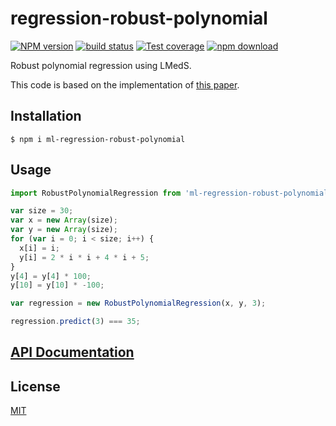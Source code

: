 # regression-robust-polynomial

[![NPM version][npm-image]][npm-url]
[![build status][travis-image]][travis-url]
[![Test coverage][codecov-image]][codecov-url]
[![npm download][download-image]][download-url]

Robust polynomial regression using LMedS.

This code is based on the implementation of [this paper](https://doi.org/10.1007/BF00127126).

## Installation

`$ npm i ml-regression-robust-polynomial`

## Usage

```js
import RobustPolynomialRegression from 'ml-regression-robust-polynomial';

var size = 30;
var x = new Array(size);
var y = new Array(size);
for (var i = 0; i < size; i++) {
  x[i] = i;
  y[i] = 2 * i * i + 4 * i + 5;
}
y[4] = y[4] * 100;
y[10] = y[10] * -100;

var regression = new RobustPolynomialRegression(x, y, 3);

regression.predict(3) === 35;
```

## [API Documentation](https://mljs.github.io/regression-robust-polynomial/)

## License

[MIT](./LICENSE)

[npm-image]: https://img.shields.io/npm/v/ml-regression-robust-polynomial.svg?style=flat-square
[npm-url]: https://npmjs.org/package/ml-regression-robust-polynomial
[travis-image]: https://img.shields.io/travis/mljs/regression-robust-polynomial/master.svg?style=flat-square
[travis-url]: https://travis-ci.org/mljs/regression-robust-polynomial
[codecov-image]: https://img.shields.io/codecov/c/github/mljs/regression-robust-polynomial.svg?style=flat-square
[codecov-url]: https://codecov.io/gh/mljs/regression-robust-polynomial
[download-image]: https://img.shields.io/npm/dm/ml-regression-robust-polynomial.svg?style=flat-square
[download-url]: https://npmjs.org/package/ml-regression-robust-polynomial
